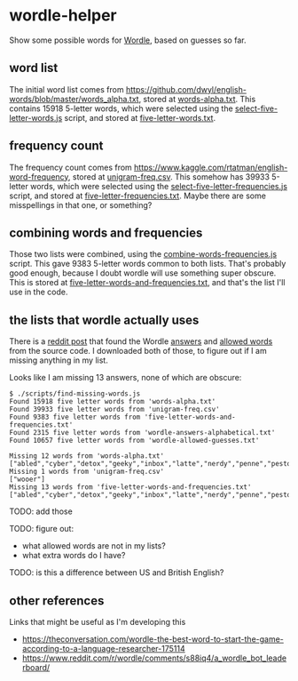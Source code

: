 # wordle-helper

Show some possible words for [Wordle](https://www.powerlanguage.co.uk/wordle/), based on guesses so far.

## word list

The initial word list comes from <https://github.com/dwyl/english-words/blob/master/words_alpha.txt>, stored at [words-alpha.txt](./word-lists/words-alpha.txt).
This contains 15918 5-letter words, which were selected using the [select-five-letter-words.js](./scripts/select-five-letter-words.js>) script, and stored at [five-letter-words.txt](./src/five-letter-words.txt).

## frequency count

The frequency count comes from <https://www.kaggle.com/rtatman/english-word-frequency>, stored at [unigram-freq.csv](./word-lists/unigram-freq.csv).
This somehow has 39933 5-letter words, which were selected using the [select-five-letter-frequencies.js](./scripts/select-five-letter-frequencies.js) script, and stored at [five-letter-frequencies.txt](./word-lists/five-letter-frequencies.txt).
Maybe there are some misspellings in that one, or something?

## combining words and frequencies

Those two lists were combined, using the [combine-words-frequencies.js](./scripts/combine-words-frequencies.js') script.
This gave 9383 5-letter words common to both lists.
That's probably good enough, because I doubt wordle will use something super obscure.
This is stored at [five-letter-words-and-frequencies.txt](./word-lists/five-letter-words-and-frequencies.txt), and that's the list I'll use in the code.

## the lists that wordle actually uses

There is a [reddit post](https://www.reddit.com/r/wordle/comments/s4tcw8/a_note_on_wordles_word_list/) that found the Wordle [answers](https://gist.github.com/cfreshman/a03ef2cba789d8cf00c08f767e0fad7b) and [allowed words](https://gist.github.com/cfreshman/cdcdf777450c5b5301e439061d29694c) from the source code.
I downloaded both of those, to figure out if I am missing anything in my list.

Looks like I am missing 13 answers, none of which are obscure:
```
$ ./scripts/find-missing-words.js
Found 15918 five letter words from 'words-alpha.txt'
Found 39933 five letter words from 'unigram-freq.csv'
Found 9383 five letter words from 'five-letter-words-and-frequencies.txt'
Found 2315 five letter words from 'wordle-answers-alphabetical.txt'
Found 10657 five letter words from 'wordle-allowed-guesses.txt'

Missing 12 words from 'words-alpha.txt'
["abled","cyber","detox","geeky","inbox","latte","nerdy","penne","pesto","ramen","rehab","wimpy"]
Missing 1 words from 'unigram-freq.csv'
["wooer"]
Missing 13 words from 'five-letter-words-and-frequencies.txt'
["abled","cyber","detox","geeky","inbox","latte","nerdy","penne","pesto","ramen","rehab","wimpy","wooer"]
```

TODO: add those

TODO: figure out:
* what allowed words are not in my lists?
* what extra words do I have?

TODO: is this a difference between US and British English?

## other references

Links that might be useful as I'm developing this

* <https://theconversation.com/wordle-the-best-word-to-start-the-game-according-to-a-language-researcher-175114>
* <https://www.reddit.com/r/wordle/comments/s88iq4/a_wordle_bot_leaderboard/>

